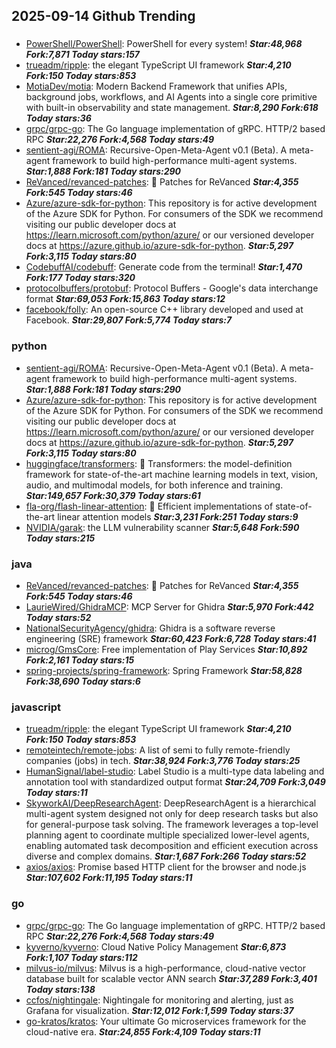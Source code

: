 ## 2025-09-14 Github Trending

### 
* [PowerShell/PowerShell](https://github.com/PowerShell/PowerShell): PowerShell for every system! ***Star:48,968 Fork:7,871 Today stars:157***
* [trueadm/ripple](https://github.com/trueadm/ripple): the elegant TypeScript UI framework ***Star:4,210 Fork:150 Today stars:853***
* [MotiaDev/motia](https://github.com/MotiaDev/motia): Modern Backend Framework that unifies APIs, background jobs, workflows, and AI Agents into a single core primitive with built-in observability and state management. ***Star:8,290 Fork:618 Today stars:36***
* [grpc/grpc-go](https://github.com/grpc/grpc-go): The Go language implementation of gRPC. HTTP/2 based RPC ***Star:22,276 Fork:4,568 Today stars:49***
* [sentient-agi/ROMA](https://github.com/sentient-agi/ROMA): Recursive-Open-Meta-Agent v0.1 (Beta). A meta-agent framework to build high-performance multi-agent systems. ***Star:1,888 Fork:181 Today stars:290***
* [ReVanced/revanced-patches](https://github.com/ReVanced/revanced-patches): 🧩 Patches for ReVanced ***Star:4,355 Fork:545 Today stars:46***
* [Azure/azure-sdk-for-python](https://github.com/Azure/azure-sdk-for-python): This repository is for active development of the Azure SDK for Python. For consumers of the SDK we recommend visiting our public developer docs at https://learn.microsoft.com/python/azure/ or our versioned developer docs at https://azure.github.io/azure-sdk-for-python. ***Star:5,297 Fork:3,115 Today stars:80***
* [CodebuffAI/codebuff](https://github.com/CodebuffAI/codebuff): Generate code from the terminal! ***Star:1,470 Fork:177 Today stars:320***
* [protocolbuffers/protobuf](https://github.com/protocolbuffers/protobuf): Protocol Buffers - Google's data interchange format ***Star:69,053 Fork:15,863 Today stars:12***
* [facebook/folly](https://github.com/facebook/folly): An open-source C++ library developed and used at Facebook. ***Star:29,807 Fork:5,774 Today stars:7***

### python
* [sentient-agi/ROMA](https://github.com/sentient-agi/ROMA): Recursive-Open-Meta-Agent v0.1 (Beta). A meta-agent framework to build high-performance multi-agent systems. ***Star:1,888 Fork:181 Today stars:290***
* [Azure/azure-sdk-for-python](https://github.com/Azure/azure-sdk-for-python): This repository is for active development of the Azure SDK for Python. For consumers of the SDK we recommend visiting our public developer docs at https://learn.microsoft.com/python/azure/ or our versioned developer docs at https://azure.github.io/azure-sdk-for-python. ***Star:5,297 Fork:3,115 Today stars:80***
* [huggingface/transformers](https://github.com/huggingface/transformers): 🤗 Transformers: the model-definition framework for state-of-the-art machine learning models in text, vision, audio, and multimodal models, for both inference and training. ***Star:149,657 Fork:30,379 Today stars:61***
* [fla-org/flash-linear-attention](https://github.com/fla-org/flash-linear-attention): 🚀 Efficient implementations of state-of-the-art linear attention models ***Star:3,231 Fork:251 Today stars:9***
* [NVIDIA/garak](https://github.com/NVIDIA/garak): the LLM vulnerability scanner ***Star:5,648 Fork:590 Today stars:215***

### java
* [ReVanced/revanced-patches](https://github.com/ReVanced/revanced-patches): 🧩 Patches for ReVanced ***Star:4,355 Fork:545 Today stars:46***
* [LaurieWired/GhidraMCP](https://github.com/LaurieWired/GhidraMCP): MCP Server for Ghidra ***Star:5,970 Fork:442 Today stars:52***
* [NationalSecurityAgency/ghidra](https://github.com/NationalSecurityAgency/ghidra): Ghidra is a software reverse engineering (SRE) framework ***Star:60,423 Fork:6,728 Today stars:41***
* [microg/GmsCore](https://github.com/microg/GmsCore): Free implementation of Play Services ***Star:10,892 Fork:2,161 Today stars:15***
* [spring-projects/spring-framework](https://github.com/spring-projects/spring-framework): Spring Framework ***Star:58,828 Fork:38,690 Today stars:6***

### javascript
* [trueadm/ripple](https://github.com/trueadm/ripple): the elegant TypeScript UI framework ***Star:4,210 Fork:150 Today stars:853***
* [remoteintech/remote-jobs](https://github.com/remoteintech/remote-jobs): A list of semi to fully remote-friendly companies (jobs) in tech. ***Star:38,924 Fork:3,776 Today stars:25***
* [HumanSignal/label-studio](https://github.com/HumanSignal/label-studio): Label Studio is a multi-type data labeling and annotation tool with standardized output format ***Star:24,709 Fork:3,049 Today stars:11***
* [SkyworkAI/DeepResearchAgent](https://github.com/SkyworkAI/DeepResearchAgent): DeepResearchAgent is a hierarchical multi-agent system designed not only for deep research tasks but also for general-purpose task solving. The framework leverages a top-level planning agent to coordinate multiple specialized lower-level agents, enabling automated task decomposition and efficient execution across diverse and complex domains. ***Star:1,687 Fork:266 Today stars:52***
* [axios/axios](https://github.com/axios/axios): Promise based HTTP client for the browser and node.js ***Star:107,602 Fork:11,195 Today stars:11***

### go
* [grpc/grpc-go](https://github.com/grpc/grpc-go): The Go language implementation of gRPC. HTTP/2 based RPC ***Star:22,276 Fork:4,568 Today stars:49***
* [kyverno/kyverno](https://github.com/kyverno/kyverno): Cloud Native Policy Management ***Star:6,873 Fork:1,107 Today stars:112***
* [milvus-io/milvus](https://github.com/milvus-io/milvus): Milvus is a high-performance, cloud-native vector database built for scalable vector ANN search ***Star:37,289 Fork:3,401 Today stars:138***
* [ccfos/nightingale](https://github.com/ccfos/nightingale): Nightingale for monitoring and alerting, just as Grafana for visualization. ***Star:12,012 Fork:1,599 Today stars:37***
* [go-kratos/kratos](https://github.com/go-kratos/kratos): Your ultimate Go microservices framework for the cloud-native era. ***Star:24,855 Fork:4,109 Today stars:11***
